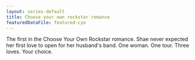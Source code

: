 ```yaml
---
layout: series-default
title: Choose your own rockstar romance
featuredDataFile: featured-cyo
---
```

The first in the Choose Your Own Rockstar romance. Shae never expected her first love to open for her husband's band. One woman. One tour. Three loves. Your choice.